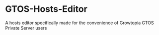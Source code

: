 # GTOS-Hosts-Editor
A hosts editor specifically made for the convenience of Growtopia GTOS Private Server users

